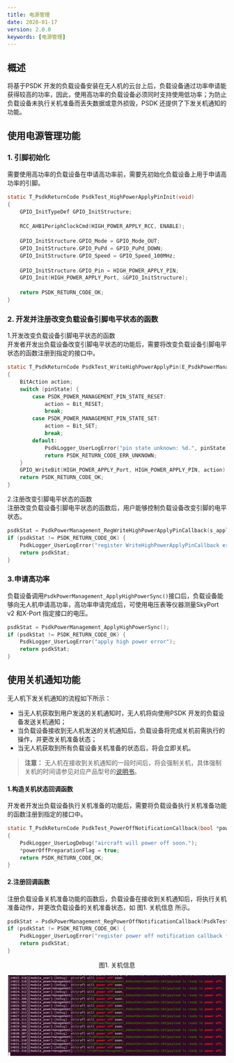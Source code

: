 ```yaml
---
title: 电源管理
date: 2020-01-17
version: 2.0.0
keywords: [电源管理]
---
```

## 概述
将基于PSDK 开发的负载设备安装在无人机的云台上后，负载设备通过功率申请能获得较高的功率，因此，使用高功率的负载设备必须同时支持使用低功率；为防止负载设备未执行关机准备而丢失数据或意外损毁，PSDK 还提供了下发关机通知的功能。

## 使用电源管理功能
### 1. 引脚初始化
需要使用高功率的负载设备在申请高功率前，需要先初始化负载设备上用于申请高功率的引脚。

```c
static T_PsdkReturnCode PsdkTest_HighPowerApplyPinInit(void)
{
    GPIO_InitTypeDef GPIO_InitStructure;

    RCC_AHB1PeriphClockCmd(HIGH_POWER_APPLY_RCC, ENABLE);

    GPIO_InitStructure.GPIO_Mode = GPIO_Mode_OUT;
    GPIO_InitStructure.GPIO_PuPd = GPIO_PuPd_DOWN;
    GPIO_InitStructure.GPIO_Speed = GPIO_Speed_100MHz;

    GPIO_InitStructure.GPIO_Pin = HIGH_POWER_APPLY_PIN;
    GPIO_Init(HIGH_POWER_APPLY_Port, &GPIO_InitStructure);

    return PSDK_RETURN_CODE_OK;
}
```

### 2. 开发并注册改变负载设备引脚电平状态的函数
1.开发改变负载设备引脚电平状态的函数      
开发者开发出负载设备改变引脚电平状态的功能后，需要将改变负载设备引脚电平状态的函数注册到指定的接口中。

```c
static T_PsdkReturnCode PsdkTest_WriteHighPowerApplyPin(E_PsdkPowerManagementPinState pinState)
{
    BitAction action;
    switch (pinState) {
        case PSDK_POWER_MANAGEMENT_PIN_STATE_RESET:
            action = Bit_RESET;
            break;
        case PSDK_POWER_MANAGEMENT_PIN_STATE_SET:
            action = Bit_SET;
            break;
        default:
            PsdkLogger_UserLogError("pin state unknown: %d.", pinState);
            return PSDK_RETURN_CODE_ERR_UNKNOWN;
    }
    GPIO_WriteBit(HIGH_POWER_APPLY_Port, HIGH_POWER_APPLY_PIN, action);
    return PSDK_RETURN_CODE_OK;
}
```

2.注册改变引脚电平状态的函数     
注册改变负载设备引脚电平状态的函数后，用户能够控制负载设备改变引脚的电平状态。

```c
psdkStat = PsdkPowerManagement_RegWriteHighPowerApplyPinCallback(s_applyHighPowerHandler.pinWrite);
if (psdkStat != PSDK_RETURN_CODE_OK) {
    PsdkLogger_UserLogError("register WriteHighPowerApplyPinCallback error.");
    return psdkStat;
}
```

### 3.申请高功率
负载设备调用`PsdkPowerManagement_ApplyHighPowerSync()`接口后，负载设备能够向无人机申请高功率，高功率申请完成后，可使用电压表等仪器测量SkyPort v2 和X-Port 指定接口的电压。

```c
psdkStat = PsdkPowerManagement_ApplyHighPowerSync();
if (psdkStat != PSDK_RETURN_CODE_OK) {
    PsdkLogger_UserLogError("apply high power error");
    return psdkStat;
}
```

## 使用关机通知功能

无人机下发关机通知的流程如下所示：
* 当无人机获取到用户发送的关机通知时，无人机将向使用PSDK 开发的负载设备发送关机通知；
* 当负载设备接收到无人机发送的关机通知后，负载设备将完成关机前需执行的操作，并更改关机准备状态；
* 当无人机获取到所有负载设备关机准备的状态后，将会立即关机。
>**注意：** 无人机在接收到关机通知的一段时间后，将会强制关机，具体强制关机的时间请参见对应产品型号的<a href="https://www.dji.com/cn/products/enterprise?site=brandsite&from=nav#drones">说明书</a>。

#### 1.构造关机状态回调函数  
开发者开发出负载设备执行关机准备的功能后，需要将负载设备执行关机准备功能的函数注册到指定的接口中。

```c
static T_PsdkReturnCode PsdkTest_PowerOffNotificationCallback(bool *powerOffPreparationFlag)
{
    PsdkLogger_UserLogDebug("aircraft will power off soon.");
    *powerOffPreparationFlag = true;
    return PSDK_RETURN_CODE_OK;
}
```

#### 2.注册回调函数  
注册负载设备关机准备功能的函数后，负载设备在接收到关机通知后，将执行关机准备动作，并更改负载设备的关机准备状态，如 图1. 关机信息 所示。

```c
psdkStat = PsdkPowerManagement_RegPowerOffNotificationCallback(PsdkTest_PowerOffNotificationCallback);
if (psdkStat != PSDK_RETURN_CODE_OK) {
    PsdkLogger_UserLogError("register power off notification callback function error");
    return psdkStat;
}
```

<div>
<div style="text-align: center"><p>图1. 关机信息 </p>
</div>
<div style="text-align: center"><p><span>
      <img src="../../images/power_off_notification.png" width="500" alt/></span></p>
</div></div>
 